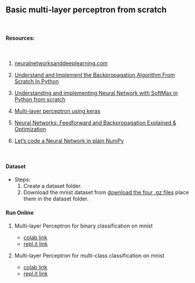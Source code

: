 ## Basic multi-layer perceptron from scratch
<br>
<h4>Resources:</h3><br>

1. [neuralnetworksanddeeplearning.com](http://neuralnetworksanddeeplearning.com/)

2. [Understand and Implement the Backpropagation Algorithm From Scratch In Python](http://www.adeveloperdiary.com/data-science/machine-learning/understand-and-implement-the-backpropagation-algorithm-from-scratch-in-python/)

3. [Understanding and implementing Neural Network with SoftMax in Python from scratch](http://www.adeveloperdiary.com/data-science/deep-learning/neural-network-with-softmax-in-python/)

4. [Multi-layer perceptron using keras](https://github.com/keras-team/keras/blob/master/examples/mnist_mlp.py#L21)

5. [Neural Networks: Feedforward and Backpropagation Explained & Optimization](https://mlfromscratch.com/neural-networks-explained/)

6. [Let’s code a Neural Network in plain NumPy](https://towardsdatascience.com/lets-code-a-neural-network-in-plain-numpy-ae7e74410795)
<br>

#### Dataset
* Steps:
   1. Create a dataset folder.<br> 
   2. Download the mnist dataset from [download the four .gz files](http://yann.lecun.com/exdb/mnist/) place them in the dataset folder.

#### Run Online 
1. Multi-layer Perceptron for binary classification on mnist
    - [colab link](https://colab.research.google.com/drive/1NanKamrYEB0ncPm25OGLk2kTItusk7ec#scrollTo=Uwxop631l0H5)
    - [repl.it link](https://repl.it/@VaibhavSingh4/MLPBinarymnist)

2. Multi-layer Perceptron for multi-class classification on mnist
    - [colab link](https://colab.research.google.com/drive/1ItvYG_kU28Wag8WSka-H1GgcwxK_uehz)
    - [repl.it link](https://repl.it/@VaibhavSingh4/MLPSoftmaxmnist)
    
    
